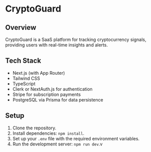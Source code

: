 # CryptoGuard

## Overview
CryptoGuard is a SaaS platform for tracking cryptocurrency signals, providing users with real-time insights and alerts.

## Tech Stack
- Next.js (with App Router)
- Tailwind CSS
- TypeScript
- Clerk or NextAuth.js for authentication
- Stripe for subscription payments
- PostgreSQL via Prisma for data persistence

## Setup
1. Clone the repository.
2. Install dependencies: `npm install`.
3. Set up your `.env` file with the required environment variables.
4. Run the development server: `npm run dev`.v
